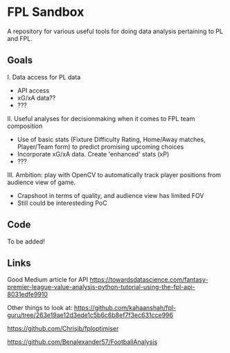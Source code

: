 # FPL Sandbox

A repository for various useful tools for doing data analysis pertaining to PL and FPL.

## Goals

I. Data access for PL data
 * API access
 * xG/xA data??
 * ???

II. Useful analyses for decisionmaking when it comes to FPL team composition
 * Use of basic stats (Fixture Difficulty Rating, Home/Away matches, Player/Team form) to predict promising upcoming choices
 * Incorporate xG/xA data. Create 'enhanced' stats (xP)
 * ???

III. Ambition: play with OpenCV to automatically track player positions from audience view of game.
 * Crapshoot in terms of quality, and audience view has limited FOV 
 * Still could be interesteding PoC

## Code
To be added!

## Links
Good Medium article for API
https://towardsdatascience.com/fantasy-premier-league-value-analysis-python-tutorial-using-the-fpl-api-8031edfe9910

Other things to look at:
https://github.com/kahaanshah/fpl-guru/tree/263e19ae12d3ede1c5b6c6b8ef7f3ec631cce996

https://github.com/Chrisjb/fploptimiser

https://github.com/Benalexander57/FootballAnalysis
